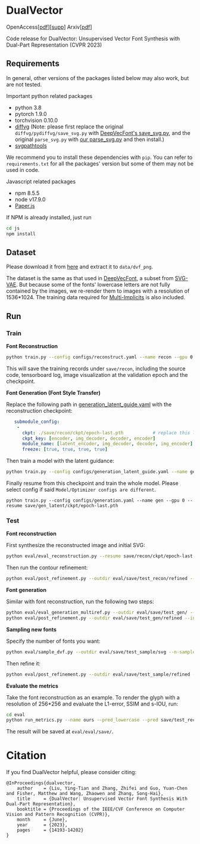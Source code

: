 # DualVector

OpenAccess[[pdf](https://openaccess.thecvf.com/content/CVPR2023/papers/Liu_DualVector_Unsupervised_Vector_Font_Synthesis_With_Dual-Part_Representation_CVPR_2023_paper.pdf)][[supp](https://openaccess.thecvf.com/content/CVPR2023/supplemental/Liu_DualVector_Unsupervised_Vector_CVPR_2023_supplemental.zip)]
Arxiv[[pdf](https://arxiv.org/abs/2305.10462)]

Code release for DualVector: Unsupervised Vector Font Synthesis with Dual-Part Representation (CVPR 2023)


## Requirements

In general, other versions of the packages listed below may also work, but are not tested. 

Important python related packages
- python 3.8
- pytorch 1.9.0
- torchvision 0.10.0
- [diffvg](https://github.com/BachiLi/diffvg) (Note: please first replace the original `diffvg/pydiffvg/save_svg.py` with [DeepVecFont's save_svg.py](https://github.com/yizhiwang96/deepvecfont/blob/master/data_utils/save_svg.py), and the original `parse_svg.py` with [our parse_svg.py](./eval/diffvg_parse_svg.py) and then install.)
- [svgpathtools](https://github.com/mathandy/svgpathtools)

We recommend you to install these dependencies with `pip`.  You can refer to `requirements.txt` for all the packages' version but some of them may not be used in code. 

Javascript related packages

- npm 8.5.5
- node v17.9.0
- [Paper.js](https://github.com/paperjs/paper.js)

If NPM is already installed, just run

```bash
cd js
npm install
```

## Dataset

Please download it from [here](https://drive.google.com/file/d/1quWgaU7-QiLQ8TNGuGnTJPFsGf4um0pK/view?usp=share_link) and extract it to `data/dvf_png`.

The dataset is the same as that used in [DeepVecFont](https://github.com/yizhiwang96/deepvecfont), a subset from [SVG-VAE](https://github.com/magenta/magenta/tree/main/magenta/models/svg_vae).  But because some of the fonts' lowercase letters are not fully contained by the images, we re-render them to images with a resolution of 1536*1024. The training data required for [Multi-Implicits](https://github.com/preddy5/multi_implicit_fonts) is also included.

## Run

### Train

**Font Reconstruction**

```bash
python train.py --config configs/reconstruct.yaml --name recon --gpu 0
```

This will save the training records under `save/recon`, including the source code, tensorboard log, image visualization at the validation epoch and the checkpoint.

**Font Generation (Font Style Transfer)**

Replace the following path in [generation_latent_guide.yaml](./configs/generation_latent_guide.yaml) with the reconstruction checkpoint:

```yaml
   submodule_config:
    - 
      ckpt: ./save/recon/ckpt/epoch-last.pth           # replace this line with your checkpoint
      ckpt_key: [encoder, img_decoder, decoder, encoder]
      module_name: [latent_encoder, img_decoder, decoder, img_encoder]
      freeze: [true, true, true, true]
```

Then train a model with the latent guidance:

```bash
python train.py --config configs/generation_latent_guide.yaml --name gen_latent --gpu 0
```

Finally resume from this checkpoint and train the whole model. Please select config if said `Model/Optimizer configs are different`.

```
python train.py --config configs/generation.yaml --name gen --gpu 0 --resume save/gen_latent/ckpt/epoch-last.pth
```

### Test

**Font reconstruction**

First synthesize the reconstructed image and initial SVG:

```bash
python eval/eval_reconstruction.py --resume save/recon/ckpt/epoch-last.pth --outdir eval/save/test_recon # initial SVG
```

Then run the contour refinement:

```bash
python eval/post_refinement.py --outdir eval/save/test_recon/refined --input eval/save/test_recon/rec_init/ --fmin 0 --fmax 200 # refinement
```

**Font generation**

Similar with font reconstruction, run the following two steps:

```bash
python eval/eval_generation_multiref.py --outdir eval/save/test_gen/ --resume save/gen/ckpt/epoch-last.pth # initial SVG
python eval/post_refinement.py --outdir eval/save/test_gen/refined --input eval/save/test_gen/rec_init/ --fmin 0 --fmax 200 # refinement
```

**Sampling new fonts**

Specify the number of fonts you want:

```bash
python eval/sample_dvf.py --outdir eval/save/test_sample/svg --n-sample 10 # initial SVG
```

Then refine it:

```bash
python eval/post_refinement.py --outdir eval/save/test_sample/refined --input eval/save/test_sample/svg/ --fmin 0 --fmax 20 # refinement
```

**Evaluate the metrics**

Take the font reconstruction as an example. To render the glyph with a resolution of 256*256 and evaluate the L1-error, SSIM and s-IOU, run:

```bash
cd eval
python run_metrics.py --name ours --pred_lowercase --pred save/test_recon/refined --ff {0:02d}_p4.svg --fontmin 0 --fontmax 200 --glyph 52 --res 256
```

The result will be saved at `eval/eval/save/`.

# Citation
If you find DualVector helpful, please consider citing:
```
@InProceedings{dualvector,
    author    = {Liu, Ying-Tian and Zhang, Zhifei and Guo, Yuan-Chen and Fisher, Matthew and Wang, Zhaowen and Zhang, Song-Hai},
    title     = {DualVector: Unsupervised Vector Font Synthesis With Dual-Part Representation},
    booktitle = {Proceedings of the IEEE/CVF Conference on Computer Vision and Pattern Recognition (CVPR)},
    month     = {June},
    year      = {2023},
    pages     = {14193-14202}
}
```